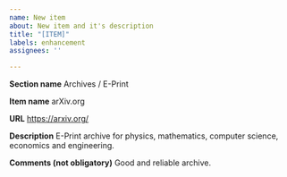 ```yaml
---
name: New item
about: New item and it's description
title: "[ITEM]"
labels: enhancement
assignees: ''

---
```


**Section name**
Archives / E-Print

**Item name**
arXiv.org

**URL**
https://arxiv.org/

**Description**
E-Print archive for physics, mathematics, computer science, economics and engineering.

**Comments (not obligatory)**
Good and reliable archive.
